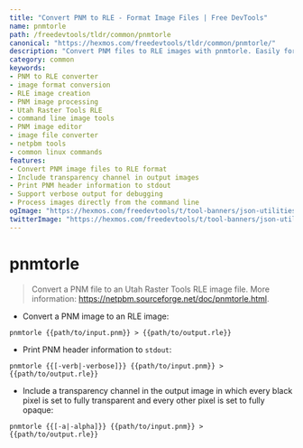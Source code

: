 ```yaml
---
title: "Convert PNM to RLE - Format Image Files | Free DevTools"
name: pnmtorle
path: /freedevtools/tldr/common/pnmtorle
canonical: "https://hexmos.com/freedevtools/tldr/common/pnmtorle/"
description: "Convert PNM files to RLE images with pnmtorle. Easily format image files for various applications. Free online tool, no registration required."
category: common
keywords:
- PNM to RLE converter
- image format conversion
- RLE image creation
- PNM image processing
- Utah Raster Tools RLE
- command line image tools
- PNM image editor
- image file converter
- netpbm tools
- common linux commands
features:
- Convert PNM image files to RLE format
- Include transparency channel in output images
- Print PNM header information to stdout
- Support verbose output for debugging
- Process images directly from the command line
ogImage: "https://hexmos.com/freedevtools/t/tool-banners/json-utilities-banner.png"
twitterImage: "https://hexmos.com/freedevtools/t/tool-banners/json-utilities-banner.png"
---
```


# pnmtorle

> Convert a PNM file to an Utah Raster Tools RLE image file.
> More information: <https://netpbm.sourceforge.net/doc/pnmtorle.html>.

- Convert a PNM image to an RLE image:

`pnmtorle {{path/to/input.pnm}} > {{path/to/output.rle}}`

- Print PNM header information to `stdout`:

`pnmtorle {{[-verb|-verbose]}} {{path/to/input.pnm}} > {{path/to/output.rle}}`

- Include a transparency channel in the output image in which every black pixel is set to fully transparent and every other pixel is set to fully opaque:

`pnmtorle {{[-a|-alpha]}} {{path/to/input.pnm}} > {{path/to/output.rle}}`
